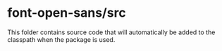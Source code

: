 # font-open-sans/src

This folder contains source code that will automatically be added to the classpath when
the package is used.
